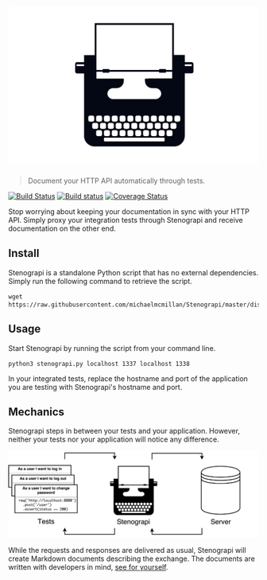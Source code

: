 # [![Stenograpi](docs/img/header.png)](https://github.com/michaelmcmillan/Stenograpi)

> Document your HTTP API automatically through tests.

[![Build Status](https://img.shields.io/travis/michaelmcmillan/Stenograpi/master.svg?label=linux%20tests)](https://travis-ci.org/michaelmcmillan/Stenograpi)
[![Build status](https://img.shields.io/appveyor/ci/michaelmcmillan/stenograpi/master.svg?label=windows%20tests)](https://ci.appveyor.com/project/michaelmcmillan/stenograpi/branch/master)
[![Coverage Status](https://img.shields.io/coveralls/michaelmcmillan/Stenograpi/master.svg?label=test%20coverage)](https://coveralls.io/github/michaelmcmillan/Stenograpi?branch=master)

Stop worrying about keeping your documentation in sync with your HTTP API. Simply proxy your integration tests through Stenograpi and receive documentation on the other end.

## Install
Stenograpi is a standalone Python script that has no external dependencies. Simply run the following command to retrieve the script.

````
wget https://raw.githubusercontent.com/michaelmcmillan/Stenograpi/master/dist/stenograpi.py
````

## Usage

Start Stenograpi by running the script from your command line.

````
python3 stenograpi.py localhost 1337 localhost 1338
````

In your integrated tests, replace the hostname and port of the application you are testing with Stenograpi's hostname and port.

## Mechanics

Stenograpi steps in between your tests and your application. However, neither your tests nor your application will notice any difference. 

![Request flow](docs/img/flow.png)

While the requests and responses are delivered as usual, Stenograpi will create Markdown documents describing the exchange. The documents are written with developers in mind,
[see for yourself](docs/examples/output.md).
